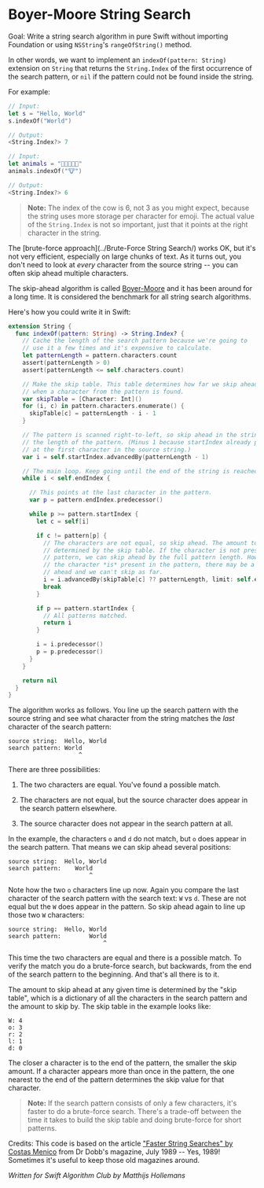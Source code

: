 # Boyer-Moore String Search

Goal: Write a string search algorithm in pure Swift without importing Foundation or using `NSString`'s `rangeOfString()` method. 
 
In other words, we want to implement an `indexOf(pattern: String)` extension on `String` that returns the `String.Index` of the first occurrence of the search pattern, or `nil` if the pattern could not be found inside the string.
 
For example:

```swift
// Input: 
let s = "Hello, World"
s.indexOf("World")

// Output:
<String.Index?> 7

// Input:
let animals = "🐶🐔🐷🐮🐱"
animals.indexOf("🐮")

// Output:
<String.Index?> 6
```

> **Note:** The index of the cow is 6, not 3 as you might expect, because the string uses more storage per character for emoji. The actual value of the `String.Index` is not so important, just that it points at the right character in the string.

The [brute-force approach](../Brute-Force String Search/) works OK, but it's not very efficient, especially on large chunks of text. As it turns out, you don't need to look at *every* character from the source string -- you can often skip ahead multiple characters.

The skip-ahead algorithm is called [Boyer-Moore](https://en.wikipedia.org/wiki/Boyer–Moore_string_search_algorithm) and it has been around for a long time. It is considered the benchmark for all string search algorithms.

Here's how you could write it in Swift:

```swift
extension String {
  func indexOf(pattern: String) -> String.Index? {
    // Cache the length of the search pattern because we're going to
    // use it a few times and it's expensive to calculate.
    let patternLength = pattern.characters.count
    assert(patternLength > 0)
    assert(patternLength <= self.characters.count)

    // Make the skip table. This table determines how far we skip ahead
    // when a character from the pattern is found.
    var skipTable = [Character: Int]()
    for (i, c) in pattern.characters.enumerate() {
      skipTable[c] = patternLength - i - 1
    }

    // The pattern is scanned right-to-left, so skip ahead in the string by
    // the length of the pattern. (Minus 1 because startIndex already points
    // at the first character in the source string.)
    var i = self.startIndex.advancedBy(patternLength - 1)

    // The main loop. Keep going until the end of the string is reached.
    while i < self.endIndex {

      // This points at the last character in the pattern.
      var p = pattern.endIndex.predecessor()

      while p >= pattern.startIndex {
        let c = self[i]

        if c != pattern[p] {
          // The characters are not equal, so skip ahead. The amount to skip is
          // determined by the skip table. If the character is not present in the
          // pattern, we can skip ahead by the full pattern length. However, if
          // the character *is* present in the pattern, there may be a match up
          // ahead and we can't skip as far.
          i = i.advancedBy(skipTable[c] ?? patternLength, limit: self.endIndex)
          break
        }

        if p == pattern.startIndex {
          // All patterns matched.
          return i
        }

        i = i.predecessor()
        p = p.predecessor()
      }
    }

    return nil
  }
}
```

The algorithm works as follows. You line up the search pattern with the source string and see what character from the string matches the *last* character of the search pattern:

	source string:  Hello, World
	search pattern: World
	                    ^

There are three possibilities:

1. The two characters are equal. You've found a possible match.

2. The characters are not equal, but the source character does appear in the search pattern elsewhere.

3. The source character does not appear in the search pattern at all.

In the example, the characters `o` and `d` do not match, but `o` does appear in the search pattern. That means we can skip ahead several positions:

	source string:  Hello, World
	search pattern:    World
	                       ^

Note how the two `o` characters line up now. Again you compare the last character of the search pattern with the search text: `W` vs `d`. These are not equal but the `W` does appear in the pattern. So skip ahead again to line up those two `W` characters:

	source string:  Hello, World
	search pattern:        World
	                           ^

This time the two characters are equal and there is a possible match. To verify the match you do a brute-force search, but backwards, from the end of the search pattern to the beginning. And that's all there is to it.

The amount to skip ahead at any given time is determined by the "skip table", which is a dictionary of all the characters in the search pattern and the amount to skip by. The skip table in the example looks like:

	W: 4
	o: 3
	r: 2
	l: 1
	d: 0

The closer a character is to the end of the pattern, the smaller the skip amount. If a character appears more than once in the pattern, the one nearest to the end of the pattern determines the skip value for that character.

> **Note:** If the search pattern consists of only a few characters, it's faster to do a brute-force search. There's a trade-off between the time it takes to build the skip table and doing brute-force for short patterns.

Credits: This code is based on the article ["Faster String Searches" by Costas Menico](http://www.drdobbs.com/database/faster-string-searches/184408171) from Dr Dobb's magazine, July 1989 -- Yes, 1989! Sometimes it's useful to keep those old magazines around.

*Written for Swift Algorithm Club by Matthijs Hollemans*
